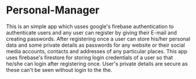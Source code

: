 # Personal-Manager
This is an simple app which usses google's firebase authentication to authenticate users and any user can register by giving their E-mail and creating passwords.
After registering once a user can  store his/her personal data and some private details as passwords for any website or their social  media accounts, contacts and addresses of
any particular places.
This app uses firebase's firestore for storing login credentials of a user so that he/she can login after registering once.
User's private details are secure as these can't be seen without login to the the.
